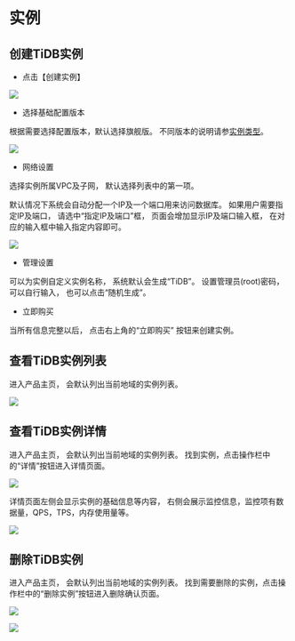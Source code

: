 # 实例

## 创建TiDB实例

- 点击【创建实例】

![](http://tidb-doc.cn-bj.ufileos.com/basic/TiDB-create.png)

- 选择基础配置版本

根据需要选择配置版本，默认选择旗舰版。 不同版本的说明请参[实例类型](https://docs.ucloud.cn/tidb/introduction/instancetype)。

![](http://tidb-doc.cn-bj.ufileos.com/basic/instance_type20211025.1.png)

- 网络设置

选择实例所属VPC及子网， 默认选择列表中的第一项。 

默认情况下系统会自动分配一个IP及一个端口用来访问数据库。 如果用户需要指定IP及端口， 请选中“指定IP及端口”框， 页面会增加显示IP及端口输入框， 在对应的输入框中输入指定内容即可。
 
![](http://tidb-doc.cn-bj.ufileos.com/basic/create_fixed_ip_port.png)

- 管理设置

可以为实例自定义实例名称， 系统默认会生成“TiDB”。 设置管理员(root)密码， 可以自行输入， 也可以点击“随机生成”。

- 立即购买

当所有信息完整以后， 点击右上角的“立即购买” 按钮来创建实例。

## 查看TiDB实例列表

进入产品主页， 会默认列出当前地域的实例列表。 

![](http://tidb-doc.cn-bj.ufileos.com/basic/instance.list1.png)


## 查看TiDB实例详情

进入产品主页， 会默认列出当前地域的实例列表。 找到实例，点击操作栏中的“详情”按钮进入详情页面。

![](http://tidb-doc.cn-bj.ufileos.com/basic/instance.list.detail.button.png)

详情页面左侧会显示实例的基础信息等内容， 右侧会展示监控信息，监控项有数据量，QPS，TPS，内存使用量等。

![](http://tidb-docs.cn-bj.ufileos.com/config001.png)

## 删除TiDB实例

进入产品主页， 会默认列出当前地域的实例列表。 找到需要删除的实例，点击操作栏中的“删除实例”按钮进入删除确认页面。

![](http://tidb-doc.cn-bj.ufileos.com/basic/delete_button.png)

![](http://tidb-docs.cn-bj.ufileos.com/delete001.png)


